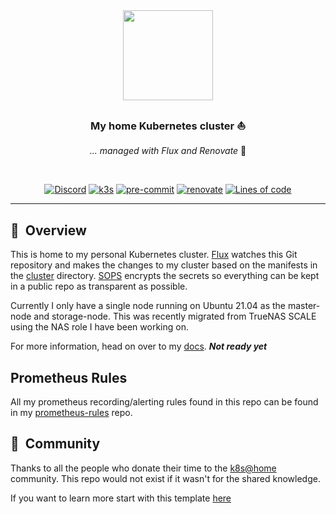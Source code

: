 <div align="center">

<img src="https://camo.githubusercontent.com/5b298bf6b0596795602bd771c5bddbb963e83e0f/68747470733a2f2f692e696d6775722e636f6d2f7031527a586a512e706e67" align="center" width="144px" height="144px"/>

 ### My home Kubernetes cluster :sailboat:

 _... managed with Flux and Renovate_ :robot:

 </div>

 <br/>

 <div align="center">

 [![Discord](https://img.shields.io/discord/673534664354430999?style=for-the-badge&label=discord&logo=discord&logoColor=white)](https://discord.gg/k8s-at-home)
 [![k3s](https://img.shields.io/badge/v1.23.1-brightgreen?style=for-the-badge&logo=kubernetes&logoColor=white)](https://k3s.io/)
 [![pre-commit](https://img.shields.io/badge/pre--commit-enabled-brightgreen?logo=pre-commit&logoColor=white&style=for-the-badge)](https://github.com/pre-commit/pre-commit)
 [![renovate](https://img.shields.io/badge/renovate-enabled-brightgreen?style=for-the-badge&logo=renovatebot&logoColor=white)](https://github.com/renovatebot/renovate)
 [![Lines of code](https://img.shields.io/tokei/lines/github/jr0dd/home-ops?style=for-the-badge&color=brightgreen&label=lines&logo=codefactor&logoColor=white)](https://github.com/jr0dd/home-ops/graphs/contributors)
</div>

---
## :book:&nbsp; Overview

This is home to my personal Kubernetes cluster. [Flux](https://github.com/fluxcd/flux2) watches this Git repository and makes the changes to my cluster based on the manifests in the [cluster](./cluster/) directory. [SOPS](https://toolkit.fluxcd.io/guides/mozilla-sops/) encrypts the secrets so everything can be kept in a public repo as transparent as possible.

Currently I only have a single node running on Ubuntu 21.04 as the master-node and storage-node. This was recently migrated from TrueNAS SCALE using the NAS role I have been working on.

For more information, head on over to my [docs](https://jr0dd.github.io/home-ops/). ***Not ready yet***

## Prometheus Rules
All my prometheus recording/alerting rules found in this repo can be found in my [prometheus-rules](https://github.com/jr0dd/prometheus-rules) repo.

## :handshake:&nbsp; Community

Thanks to all the people who donate their time to the [k8s@home](https://github.com/k8s-at-home/) community.
This repo would not exist if it wasn't for the shared knowledge.

If you want to learn more start with this template [here](https://github.com/k8s-at-home/template-cluster-k3s/)
